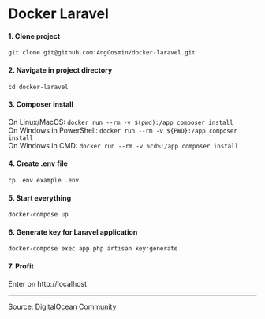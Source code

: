 # Docker Laravel

#### 1. Clone project  
`git clone git@github.com:AngCosmin/docker-laravel.git` 

#### 2. Navigate in project directory  
`cd docker-laravel`

#### 3. Composer install
On Linux/MacOS: `docker run --rm -v $(pwd):/app composer install`  
On Windows in PowerShell: `docker run --rm -v ${PWD}:/app composer install`  
On Windows in CMD: `docker run --rm -v %cd%:/app composer install`  

#### 4. Create .env file
`cp .env.example .env`  

#### 5. Start everything
`docker-compose up`  

#### 6. Generate key for Laravel application
`docker-compose exec app php artisan key:generate`  

#### 7. Profit
Enter on http://localhost  

<hr>

Source: [DigitalOcean Community](https://www.digitalocean.com/community/tutorials/how-to-set-up-laravel-nginx-and-mysql-with-docker-compose)
